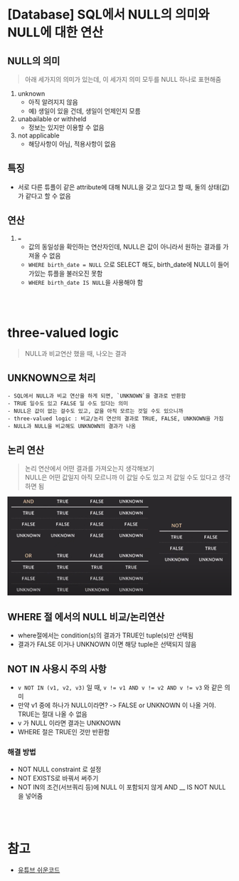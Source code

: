 # [Database] SQL에서 NULL의 의미와 NULL에 대한 연산

## NULL의 의미
> 아래 세가지의 의미가 있는데, 이 세가지 의미 모두를 NULL 하나로 표현해줌
1. unknown
	- 아직 알려지지 않음
	- 예) 생일이 있을 건데, 생일이 언제인지 모름
2. unabailable or withheld
	- 정보는 있지만 이용할 수 없음
3. not applicable
	- 해당사항이 아님, 적용사항이 없음

## 특징
- 서로 다른 튜플이 같은 attribute에 대해 NULL을 갖고 있다고 할 때, 둘의 상태(값)가 같다고 할 수 없음

## 연산
1. `=`
	- 값의 동일성을 확인하는 연산자인데, NULL은 값이 아니라서 원하는 결과를 가져올 수 없음 
	- `WHERE birth_date = NULL` 으로 SELECT 해도, birth_date에 NULL이 들어가있는 튜플을 불러오진 못함
	- `WHERE birth_date IS NULL`을 사용해야 함

<br><br>

# three-valued logic
> NULL과 비교연산 했을 때, 나오는 결과
## UNKNOWN으로 처리
	- SQL에서 NULL과 비교 연산을 하게 되면, `UNKNOWN`을 결과로 반환함
	- TRUE 일수도 있고 FALSE 일 수도 있다는 의미
	- NULL은 값이 없는 걸수도 있고, 값을 아직 모르는 것일 수도 있으니까
	- three-valued logic : 비교/논리 연산의 결과로 TRUE, FALSE, UNKNOWN을 가짐
	- NULL과 NULL을 비교해도 UNKNOWN의 결과가 나옴

## 논리 연산
> 논리 연산에서 어떤 결과를 가져오는지 생각해보기<br>
> NULL은 어떤 값일지 아직 모르니까 이 값일 수도 있고 저 값일 수도 있다고 생각하면 됨

![7_1_null_logical.png](./images/7_1_null_logical.png)

## WHERE 절 에서의 NULL 비교/논리연산
- where절에서는 condition(s)의 결과가 TRUE인 tuple(s)만 선택됨
- 결과가 FALSE 이거나 UNKNOWN 이면 해당 tuple은 선택되지 않음

## NOT IN 사용시 주의 사항
- `v NOT IN (v1, v2, v3)` 일 때, `v != v1 AND v != v2 AND v != v3` 와 같은 의미
- 만약 v1 중에 하나가 NULL이라면? -> FALSE or UNKNOWN 이 나올 거야. TRUE는 절대 나올 수 없음
- v 가 NULL 이라면 결과는 UNKNOWN
- WHERE 절은 TRUE인 것만 반환함
### 해결 방법
- NOT NULL constraint 로 설정
- NOT EXISTS로 바꿔서 써주기
- NOT IN의 조건(서브쿼리 등)에 NULL 이 포함되지 않게 AND __ IS NOT NULL 을 넣어줌

<br><br>

# 참고
- [유튜브 쉬운코드](https://youtu.be/y_7rOoOodCY)
